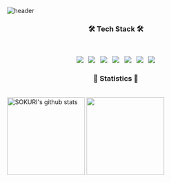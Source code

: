 ![header](https://capsule-render.vercel.app/api?type=waving&color=auto&height=200&section=header&text=kimjunbo&fontSize=90&animation=fadeIn&fontAlignY=38&&descAlignY=51&descAlign=62)

  
<h3 align="center"><b>🛠 Tech Stack 🛠</b></h3></br>
<p align="center">	
<img src="https://img.shields.io/badge/Java-CC3D3D?style=flat-badge&logo=java&logoColor=withe"/> &nbsp 
<img src="https://img.shields.io/badge/Spring-6DB33F.svg?&flat&logo=Spring&logoColor=white"/> &nbsp 
<img src="https://img.shields.io/badge/-Spring%20Boot-6DB33F?logo=spring%20boot&logoColor=white"/> &nbsp 
<img src="https://img.shields.io/badge/-Spring%20MVC-6DB33F"/> &nbsp
<img src="https://img.shields.io/badge/-Spring%20Data%20JPA-6DB33F?"/> &nbsp
<img src="https://img.shields.io/badge/-MySQL-4479A1?logo=mysql&logoColor=white"/> &nbsp
<img src="https://img.shields.io/badge/JavaScript-F7DF1E?style=flat-badge&logo=JavaScript&logoColor=white"/>


<h3 align="center"><b>🌌 Statistics 🌌</b></h3></br>
<div style="display: flex, height:180px">
<img align="center" style="height:180px" src="https://github-readme-stats.vercel.app/api?username=kimjunbo&show_icons=true&include_all_commits=true&theme=nord&hide_border=true" alt="SOKURI's github stats" />
<img align="center" style="height:180px" src="https://github-readme-stats.vercel.app/api/top-langs/?username=kimjunbo&layout=compact&theme=nord&hide_border=true" />
